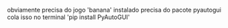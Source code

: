 obviamente precisa do jogo 'banana' instalado
precisa do pacote pyautogui
cola isso no terminal 'pip install PyAutoGUI'
